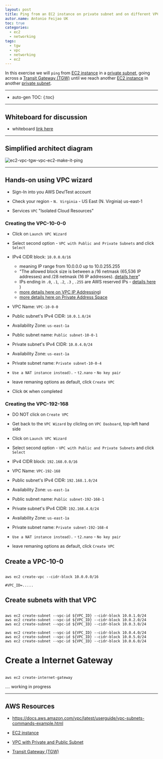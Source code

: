 ```yaml
---
layout: post
title: Ping from an EC2 instance on private subnet and on different VPC via TGW
autor.name: Antonio Feijao UK
toc: true
categories:
  - ec2
  - networking
tags:
  - tgw
  - vpc
  - networking
  - ec2
---
```


In this exercise we will `ping` from [EC2 instance](https://aws.amazon.com/ec2/) in a [private subnet](https://docs.aws.amazon.com/vpc/latest/userguide/VPC_Scenario2.html), going across a [Transit Gateway (TGW)](https://aws.amazon.com/transit-gateway/) until we reach another [EC2 instance](https://aws.amazon.com/ec2/) in another [private subnet](https://docs.aws.amazon.com/vpc/latest/userguide/VPC_Scenario2.html).

---

* auto-gen TOC:
{:toc}

---

## Whiteboard for discussion

- whiteboard [link here](https://awwapp.com/b/u6hxhr9cvgwgw/)

---

## Simplified architect diagram

![ec2-vpc-tgw-vpc-ec2-make-it-ping](/assets/images/ec2-vpc-tgw-vpc-ec2-make-it-ping.png)

---

## Hands-on using VPC wizard

- Sign-In into you AWS Dev/Test account

- Check your region - `N. Virginia` - US East (N. Virginia) us-east-1

- Services `VPC` "Isolated Cloud Resources"

### Creating the VPC-10-0-0

- Click on `Launch VPC Wizard`

- Select second option - `VPC with Public and Private Subnets` and click `Select`

- IPv4 CIDR block: `10.0.0.0/16`
  + meaning IP range from 10.0.0.0 up to 10.0.255.255
  + "The allowed block size is between a /16 netmask (65,536 IP addresses) and /28 netmask (16 IP addresses). [details here](https://docs.aws.amazon.com/vpc/latest/userguide/VPC_Subnets.html#VPC_Sizing)"
  + IPs ending in `.0`, `.1`, `.2`, `.3` , `.255` are AWS reserved IPs - [details here](https://docs.aws.amazon.com/vpc/latest/userguide/VPC_Subnets.html) )
  + [more details here on VPC IP Addressing](https://docs.aws.amazon.com/vpc/latest/userguide/vpc-ip-addressing.html))
  + [more details here on Private Address Space](https://tools.ietf.org/html/rfc1918#section-3)

- VPC Name: `VPC-10-0-0`

- Public subnet's IPv4 CIDR: `10.0.1.0/24`

- Availability Zone: `us-east-1a`

- Public subnet name: `Public subnet-10-0-1`

- Private subnet's IPv4 CIDR: `10.0.4.0/24`

- Availability Zone: `us-east-1a`

- Private subnet name: `Private subnet-10-0-4`

- `Use a NAT instance instead).` - `t2.nano` - `No key pair`

- leave remaning options as default, click `Create VPC`

- Click `OK` when completed

### Creating the VPC-192-168

- DO NOT click on `Create VPC`

- Get back to the `VPC Wizard` by clicling on `VPC Dasboard`, top-left hand side

- Click on `Launch VPC Wizard`

- Select second option - `VPC with Public and Private Subnets` and click `Select`

- IPv4 CIDR block: `192.168.0.0/16`

- VPC Name: `VPC-192-168`

- Public subnet's IPv4 CIDR: `192.168.1.0/24`

- Availability Zone: `us-east-1a`

- Public subnet name: `Public subnet-192-168-1`

- Private subnet's IPv4 CIDR: `192.168.4.0/24`

- Availability Zone: `us-east-1a`

- Private subnet name: `Private subnet-192-168-4`

- `Use a NAT instance instead).` - `t2.nano` - `No key pair`

- leave remaning options as default, click `Create VPC`













## Create a VPC-10-0

```shell

aws ec2 create-vpc --cidr-block 10.0.0.0/16

#VPC_ID=.....
```

## Create subnets with that VPC

```shell

aws ec2 create-subnet --vpc-id ${VPC_ID} --cidr-block 10.0.1.0/24
aws ec2 create-subnet --vpc-id ${VPC_ID} --cidr-block 10.0.2.0/24
aws ec2 create-subnet --vpc-id ${VPC_ID} --cidr-block 10.0.3.0/24

aws ec2 create-subnet --vpc-id ${VPC_ID} --cidr-block 10.0.4.0/24
aws ec2 create-subnet --vpc-id ${VPC_ID} --cidr-block 10.0.5.0/24
aws ec2 create-subnet --vpc-id ${VPC_ID} --cidr-block 10.0.6.0/24
```


# Create a Internet Gateway

```shell

aws ec2 create-internet-gateway

```

.... working in progress




---

## AWS Resources

- <https://docs.aws.amazon.com/vpc/latest/userguide/vpc-subnets-commands-example.html>

- [EC2 instance](https://aws.amazon.com/ec2/)
- [VPC with Private and Public Subnet](https://docs.aws.amazon.com/vpc/latest/userguide/VPC_Scenario2.html)
- [Transit Gateway (TGW)](https://aws.amazon.com/transit-gateway/)


